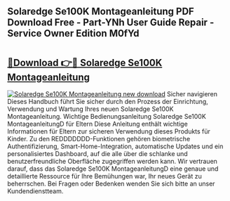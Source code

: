 ## Solaredge Se100K Montageanleitung PDF Download Free - Part-YNh User Guide Repair - Service Owner Edition M0fYd

# <h2><a href="http://df7hux.blite.top/?on=Solaredge+Se100K+Montageanleitung">🔗Download 👉🔴 Solaredge Se100K Montageanleitung</a></h2>

[![Solaredge Se100K Montageanleitung new download](https://i.imgur.com/lujVjoI.png)](http://df7hux.blite.top/?on=Solaredge+Se100K+Montageanleitung)
Sicher navigieren Dieses Handbuch führt Sie sicher durch den Prozess der Einrichtung, Verwendung und Wartung Ihres neuen Solaredge Se100K Montageanleitung. Wichtige Bedienungsanleitung Solaredge Se100K MontageanleitungD für Eltern Diese Anleitung enthält wichtige Informationen für Eltern zur sicheren Verwendung dieses Produkts für Kinder. Zu den REDDDDDDD-Funktionen gehören biometrische Authentifizierung, Smart-Home-Integration, automatische Updates und ein personalisiertes Dashboard, auf die alle über die schlanke und benutzerfreundliche Oberfläche zugegriffen werden kann. Wir vertrauen darauf, dass das Solaredge Se100K MontageanleitungD eine genaue und detaillierte Ressource für Ihre Bemühungen war, Ihr neues Gerät zu beherrschen. Bei Fragen oder Bedenken wenden Sie sich bitte an unser Kundendienstteam.
